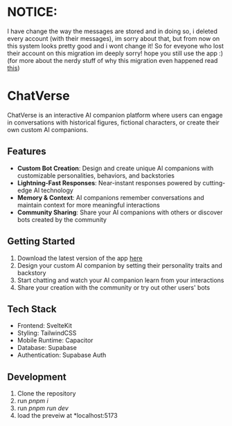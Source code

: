 # NOTICE:
I have change the way the messages are stored and in doing so, i deleted every account (with their messages), im sorry about that, but from now on this system looks pretty good and i wont change it! So for eveyone who lost their account on this migration im deeply sorry! hope you still use the app :) (for more about the nerdy stuff of why this migration even happened read [this](https://github.com/ItzCyzmiX/Chat-Verse-App/blob/main/MIGRATION.md))

# ChatVerse

ChatVerse is an interactive AI companion platform where users can engage in conversations with historical figures, fictional characters, or create their own custom AI companions.

## Features

- **Custom Bot Creation**: Design and create unique AI companions with customizable personalities, behaviors, and backstories
- **Lightning-Fast Responses**: Near-instant responses powered by cutting-edge AI technology
- **Memory & Context**: AI companions remember conversations and maintain context for more meaningful interactions
- **Community Sharing**: Share your AI companions with others or discover bots created by the community

## Getting Started

1. Download the latest version of the app [here](https://github.com/ItzCyzmiX/Chat-Verse-App/releases)
2. Design your custom AI companion by setting their personality traits and backstory
3. Start chatting and watch your AI companion learn from your interactions
4. Share your creation with the community or try out other users' bots

## Tech Stack

- Frontend: SvelteKit
- Styling: TailwindCSS
- Mobile Runtime: Capacitor
- Database: Supabase
- Authentication: Supabase Auth

## Development

1. Clone the repository
2. run *pnpm i*
3. run *pnpm run dev*
4. load the preveiw at *localhost:5173
